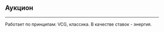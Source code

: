 ## Аукцион
------------------------------------------
Работает по принципам: VCG, классика.
В качестве ставок - энергия.